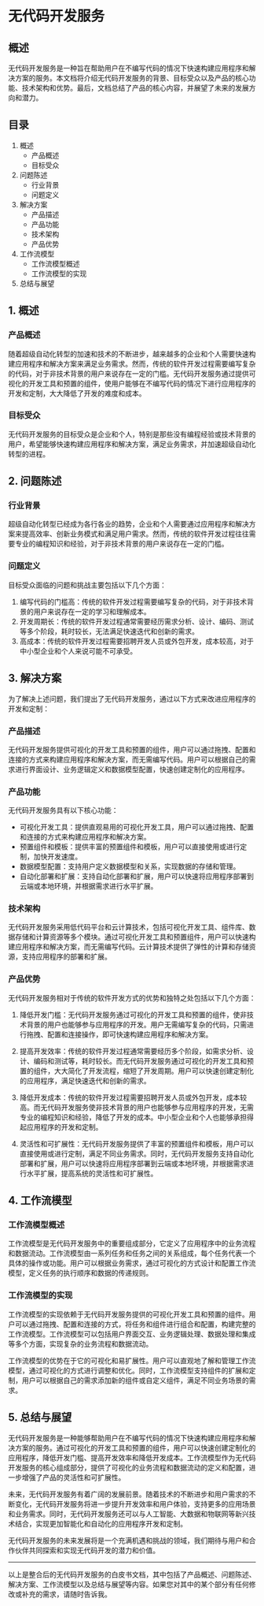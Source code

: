 # 无代码开发服务

## 概述
无代码开发服务是一种旨在帮助用户在不编写代码的情况下快速构建应用程序和解决方案的服务。本文档将介绍无代码开发服务的背景、目标受众以及产品的核心功能、技术架构和优势。最后，文档总结了产品的核心内容，并展望了未来的发展方向和潜力。

## 目录
1. 概述
   - 产品概述
   - 目标受众
2. 问题陈述
   - 行业背景
   - 问题定义
3. 解决方案
   - 产品描述
   - 产品功能
   - 技术架构
   - 产品优势
4. 工作流模型
   - 工作流模型概述
   - 工作流模型的实现
5. 总结与展望

## 1. 概述
### 产品概述
随着超级自动化转型的加速和技术的不断进步，越来越多的企业和个人需要快速构建应用程序和解决方案来满足业务需求。然而，传统的软件开发过程需要编写复杂的代码，对于非技术背景的用户来说存在一定的门槛。无代码开发服务通过提供可视化的开发工具和预置的组件，使用户能够在不编写代码的情况下进行应用程序的开发和定制，大大降低了开发的难度和成本。

### 目标受众
无代码开发服务的目标受众是企业和个人，特别是那些没有编程经验或技术背景的用户，希望能够快速构建应用程序和解决方案，满足业务需求，并加速超级自动化转型的进程。

## 2. 问题陈述
### 行业背景
超级自动化转型已经成为各行各业的趋势，企业和个人需要通过应用程序和解决方案来提高效率、创新业务模式和满足用户需求。然而，传统的软件开发过程往往需要专业的编程知识和经验，对于非技术背景的用户来说存在一定的门槛。

### 问题定义
目标受众面临的问题和挑战主要包括以下几个方面：
1. 编写代码的门槛高：传统的软件开发过程需要编写复杂的代码，对于非技术背景的用户来说存在一定的学习和理解成本。
2. 开发周期长：传统的软件开发过程通常需要经历需求分析、设计、编码、测试等多个阶段，耗时较长，无法满足快速迭代和创新的需求。
3. 高成本：传统的软件开发过程需要招聘开发人员或外包开发，成本较高，对于中小型企业和个人来说可能不可承受。

## 3. 解决方案
为了解决上述问题，我们提出了无代码开发服务，通过以下方式来改进应用程序的开发和定制：

### 产品描述
无代码开发服务提供可视化的开发工具和预置的组件，用户可以通过拖拽、配置和连接的方式来构建应用程序和解决方案，而无需编写代码。用户可以根据自己的需求进行界面设计、业务逻辑定义和数据模型配置，快速创建定制化的应用程序。

### 产品功能
无代码开发服务具有以下核心功能：
- 可视化开发工具：提供直观易用的可视化开发工具，用户可以通过拖拽、配置和连接的方式来构建应用程序和解决方案。
- 预置组件和模板：提供丰富的预置组件和模板，用户可以直接使用或进行定制，加快开发速度。
- 数据模型配置：支持用户定义数据模型和关系，实现数据的存储和管理。
- 自动化部署和扩展：支持自动化部署和扩展，用户可以快速将应用程序部署到云端或本地环境，并根据需求进行水平扩展。

### 技术架构
无代码开发服务采用低代码平台和云计算技术，包括可视化开发工具、组件库、数据存储和计算资源等多个模块。通过可视化开发工具和预置组件，用户可以快速构建应用程序和解决方案，而无需编写代码。云计算技术提供了弹性的计算和存储资源，支持应用程序的部署和扩展。

### 产品优势
无代码开发服务相对于传统的软件开发方式的优势和独特之处包括以下几个方面：

1. 降低开发门槛：无代码开发服务通过可视化的开发工具和预置的组件，使非技术背景的用户也能够参与应用程序的开发。用户无需编写复杂的代码，只需进行拖拽、配置和连接操作，即可快速构建应用程序和解决方案。

2. 提高开发效率：传统的软件开发过程通常需要经历多个阶段，如需求分析、设计、编码和测试等，耗时较长。而无代码开发服务通过可视化的开发工具和预置的组件，大大简化了开发流程，缩短了开发周期。用户可以快速创建定制化的应用程序，满足快速迭代和创新的需求。

3. 降低开发成本：传统的软件开发过程需要招聘开发人员或外包开发，成本较高。而无代码开发服务使非技术背景的用户也能够参与应用程序的开发，无需专业的编程知识和经验，降低了开发的成本。中小型企业和个人也能够承担得起应用程序的开发和定制。

4. 灵活性和可扩展性：无代码开发服务提供了丰富的预置组件和模板，用户可以直接使用或进行定制，满足不同业务需求。同时，无代码开发服务支持自动化部署和扩展，用户可以快速将应用程序部署到云端或本地环境，并根据需求进行水平扩展，提高系统的灵活性和可扩展性。

## 4. 工作流模型
### 工作流模型概述
工作流模型是无代码开发服务中的重要组成部分，它定义了应用程序中的业务流程和数据流动。工作流模型由一系列任务和任务之间的关系组成，每个任务代表一个具体的操作或功能。用户可以根据业务需求，通过可视化的方式设计和配置工作流模型，定义任务的执行顺序和数据的传递规则。

### 工作流模型的实现
工作流模型的实现依赖于无代码开发服务提供的可视化开发工具和预置的组件。用户可以通过拖拽、配置和连接的方式，将任务和组件进行组合和配置，构建完整的工作流模型。工作流模型可以包括用户界面交互、业务逻辑处理、数据处理和集成等多个方面，实现复杂的业务流程和数据流动。

工作流模型的优势在于它的可视化和易扩展性。用户可以直观地了解和管理工作流模型，通过可视化的方式进行调整和优化。同时，工作流模型支持组件的扩展和定制，用户可以根据自己的需求添加新的组件或自定义组件，满足不同业务场景的需求。

## 5. 总结与展望
无代码开发服务是一种能够帮助用户在不编写代码的情况下快速构建应用程序和解决方案的服务。通过可视化的开发工具和预置的组件，用户可以快速创建定制化的应用程序，降低开发门槛、提高开发效率和降低开发成本。工作流模型作为无代码开发服务的核心组成部分，提供了可视化的业务流程和数据流动的定义和配置，进一步增强了产品的灵活性和可扩展性。

未来，无代码开发服务有着广阔的发展前景。随着技术的不断进步和用户需求的不断变化，无代码开发服务将进一步提升开发效率和用户体验，支持更多的应用场景和业务需求。同时，无代码开发服务还可以与人工智能、大数据和物联网等新兴技术结合，实现更加智能化和自动化的应用程序开发和定制。

无代码开发服务的未来发展将是一个充满机遇和挑战的领域，我们期待与用户和合作伙伴共同探索和实现无代码开发的潜力和价值。

---

以上是整合后的无代码开发服务的白皮书文档，其中包括了产品概述、问题陈述、解决方案、工作流模型以及总结与展望等内容。如果您对其中的某个部分有任何修改或补充的需求，请随时告诉我。